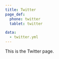 ```yaml
---
title: Twitter
page_def:
  phone: twitter
  tablet: twitter

data:
  - twitter.yml
---
```


This is the Twitter page.
